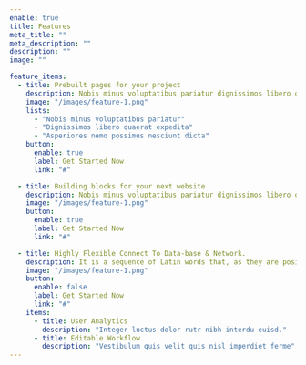 ```yaml
---
enable: true
title: Features
meta_title: ""
meta_description: ""
description: ""
image: ""

feature_items:
  - title: Prebuilt pages for your project
    description: Nobis minus voluptatibus pariatur dignissimos libero quaerat expedita Asperiores nemo possimus nesciunt dicta veniam
    image: "/images/feature-1.png"
    lists:
      - "Nobis minus voluptatibus pariatur"
      - "Dignissimos libero quaerat expedita"
      - "Asperiores nemo possimus nesciunt dicta"
    button:
      enable: true
      label: Get Started Now
      link: "#"

  - title: Building blocks for your next website
    description: Nobis minus voluptatibus pariatur dignissimos libero quaerat expedita Asperiores nemo possimus nesciunt dicta veniam voluptatibus explicabo pariatur impedit, at reprehenderit
    image: "/images/feature-1.png"
    button:
      enable: true
      label: Get Started Now
      link: "#"

  - title: Highly Flexible Connect To Data-base & Network.
    description: It is a sequence of Latin words that, as they are positioned, do not form sentences with a complete sense, but give life to a test text useful.
    image: "/images/feature-1.png"
    button:
      enable: false
      label: Get Started Now
      link: "#"
    items:
      - title: User Analytics
        description: "Integer luctus dolor rutr nibh interdu euisd."
      - title: Editable Workflow
        description: "Vestibulum quis velit quis nisl imperdiet ferme"
---
```

